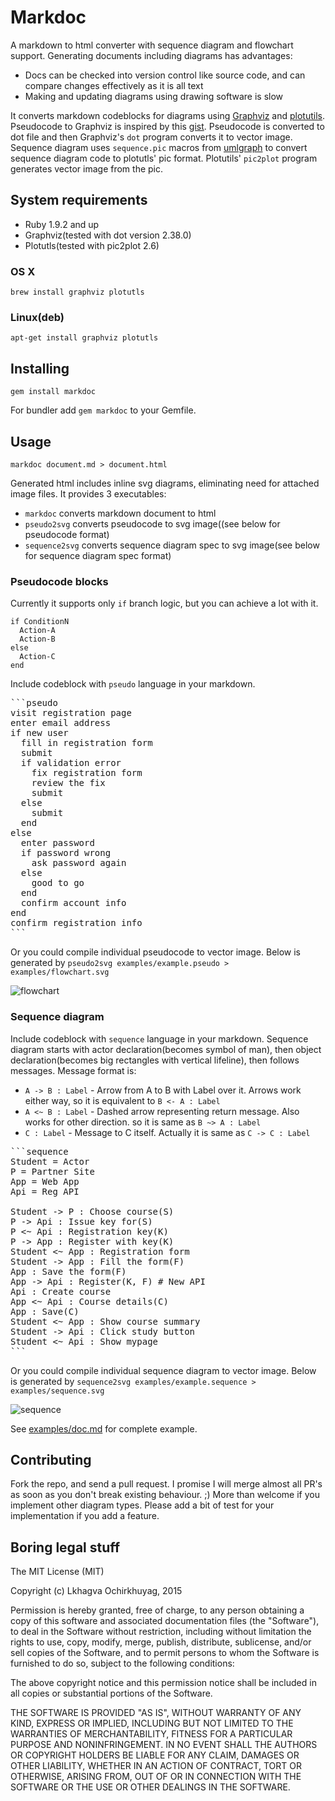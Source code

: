 # Markdoc

A markdown to html converter with sequence diagram and flowchart support. Generating documents including diagrams has advantages:

- Docs can be checked into version control like source code, and can compare changes effectively as it is all text
- Making and updating diagrams using drawing software is slow

It converts markdown codeblocks for diagrams using [Graphviz](http://www.graphviz.org) and [plotutils](https://www.gnu.org/software/plotutils). Pseudocode to Graphviz is inspired by this [gist](https://gist.github.com/antimatter15/1841460). Pseudocode is converted to dot file and then Graphviz's `dot` program converts it to vector image. Sequence diagram uses `sequence.pic` macros from [umlgraph](http://www.umlgraph.org/doc/seq-intro.html) to convert sequence diagram code to plotutls' pic format. Plotutils' `pic2plot` program generates vector image from the pic.

## System requirements

- Ruby 1.9.2 and up
- Graphviz(tested with dot version 2.38.0)
- Plotutls(tested with pic2plot 2.6)

### OS X

`brew install graphviz plotutls`

### Linux(deb)

`apt-get install graphviz plotutls`


## Installing

`gem install markdoc`

For bundler add `gem markdoc` to your Gemfile.


## Usage

`markdoc document.md > document.html`

Generated html includes inline svg diagrams, eliminating need for attached image files. It provides 3 executables:
- `markdoc` converts markdown document to html
- `pseudo2svg` converts pseudocode to svg image((see below for pseudocode format)
- `sequence2svg` converts sequence diagram spec to svg image(see below for sequence diagram spec format)

### Pseudocode blocks

Currently it supports only `if` branch logic, but you can achieve a lot with it.

```
if ConditionN
  Action-A
  Action-B
else
  Action-C
end
```

Include codeblock with `pseudo` language in your markdown.

<pre>
```pseudo
visit registration page
enter email address
if new user
  fill in registration form
  submit
  if validation error
    fix registration form
    review the fix
    submit
  else
    submit
  end
else
  enter password
  if password wrong
    ask password again
  else
    good to go
  end
  confirm account info
end
confirm registration info
```
</pre>

Or you could compile individual pseudocode to vector image.
Below is generated by `pseudo2svg examples/example.pseudo > examples/flowchart.svg`

![flowchart](http://ochko.github.io/markdoc/examples/flowchart.svg "Flowchart")

### Sequence diagram

Include codeblock with `sequence` language in your markdown. Sequence diagram starts with actor declaration(becomes symbol of man), then object declaration(becomes big rectangles with vertical lifeline), then follows messages. Message format is:
- `A -> B : Label` - Arrow from A to B with Label over it. Arrows work either way, so it is equivalent to `B <- A : Label`
- `A <~ B : Label` - Dashed arrow representing return message. Also works for other direction. so it is same as `B ~> A : Label`
- `C : Label` - Message to C itself. Actually it is same as `C -> C : Label`

<pre>
```sequence
Student = Actor
P = Partner Site
App = Web App
Api = Reg API

Student -> P : Choose course(S)
P -> Api : Issue key for(S)
P <~ Api : Registration key(K)
P -> App : Register with key(K)
Student <~ App : Registration form
Student -> App : Fill the form(F)
App : Save the form(F)
App -> Api : Register(K, F) # New API
Api : Create course
App <~ Api : Course details(C)
App : Save(C)
Student <~ App : Show course summary
Student -> Api : Click study button
Student <~ Api : Show mypage
```
</pre>

Or you could compile individual sequence diagram to vector image.
Below is generated by `sequence2svg examples/example.sequence > examples/sequence.svg`

![sequence](http://ochko.github.io/markdoc/examples/sequence.svg "Sequence")

See [examples/doc.md](https://raw.githubusercontent.com/ochko/markdoc/master/examples/doc.md) for complete example.

## Contributing

Fork the repo, and send a pull request. I promise I will merge almost all PR's as soon as you don't break existing behaviour. ;) More than welcome if you implement other diagram types. Please add a bit of test for your implementation if you add a feature.


## Boring legal stuff

The MIT License (MIT)

Copyright (c) Lkhagva Ochirkhuyag, 2015

Permission is hereby granted, free of charge, to any person obtaining a copy of this software and associated documentation files (the "Software"), to deal in the Software without restriction, including without limitation the rights to use, copy, modify, merge, publish, distribute, sublicense, and/or sell copies of the Software, and to permit persons to whom the Software is furnished to do so, subject to the following conditions:

The above copyright notice and this permission notice shall be included in all copies or substantial portions of the Software.

THE SOFTWARE IS PROVIDED "AS IS", WITHOUT WARRANTY OF ANY KIND, EXPRESS OR IMPLIED, INCLUDING BUT NOT LIMITED TO THE WARRANTIES OF MERCHANTABILITY, FITNESS FOR A PARTICULAR PURPOSE AND NONINFRINGEMENT. IN NO EVENT SHALL THE AUTHORS OR COPYRIGHT HOLDERS BE LIABLE FOR ANY CLAIM, DAMAGES OR OTHER LIABILITY, WHETHER IN AN ACTION OF CONTRACT, TORT OR OTHERWISE, ARISING FROM, OUT OF OR IN CONNECTION WITH THE SOFTWARE OR THE USE OR OTHER DEALINGS IN THE SOFTWARE.
